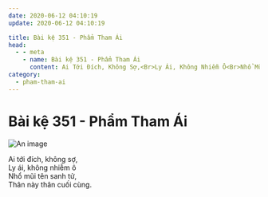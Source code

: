 ```yaml
---
date: 2020-06-12 04:10:19
update: 2020-06-12 04:10:19

title: Bài kệ 351 - Phẩm Tham Ái
head:
  - - meta
    - name: Bài kệ 351 - Phẩm Tham Ái
      content: Ai Tới Đích, Không Sợ,<Br>Ly Ái, Không Nhiễm Ô<Br>Nhổ Mũi Tên Sanh Tử,<Br>Thân Này Thân Cuối Cùng.<Br>
category:
  - pham-tham-ai
---
```


# Bài kệ 351 - Phẩm Tham Ái

![An image](/img/pham-tham-ai/pham-tham-ai-351.jpg)

Ai tới đích, không sợ,<br>Ly ái, không nhiễm ô<br>Nhổ mũi tên sanh tử,<br>Thân này thân cuối cùng.<br>
